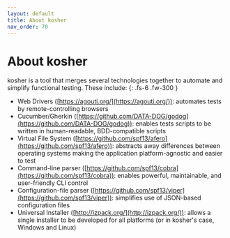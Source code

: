 ```yaml
---
layout: default
title: About kosher
nav_order: 70
---
```


# About kosher

kosher is a tool that merges several technologies together to automate and simplify functional testing. These include:
{: .fs-6 .fw-300 }

* Web Drivers ([https://agouti.org/](https://agouti.org/)): automates tests by remote-controlling browsers
* Cucumber/Gherkin ([https://github.com/DATA-DOG/godog](https://github.com/DATA-DOG/godog)): enables tests scripts to be written in human-readable, BDD-compatible scripts
* Virtual File System ([https://github.com/spf13/afero](https://github.com/spf13/afero)): abstracts away differences between operating systems making the application platform-agnostic and easier to test
* Command-line parser ([https://github.com/spf13/cobra](https://github.com/spf13/cobra)): enables powerful, maintainable, and user-friendly CLI control
* Configuration-file parser ([https://github.com/spf13/viper](https://github.com/spf13/viper)): simplifies use of JSON-based configuration files
* Universal Installer ([http://izpack.org/](http://izpack.org/)): allows a single installer to be developed for all platforms (or in kosher's case, Windows and Linux)